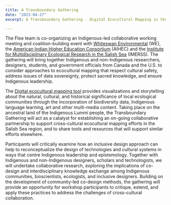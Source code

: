 ```yaml
---
title: A Transboundary Gathering
date: "2023-04-27"
excerpt: A Transboundary Gathering - Digital Ecocultural Mapping in the Salish Sea

---
```


The Floe team is co-organizing an Indigenous-led collaborative working meeting and
coalition-building event with
[Whiteswan Environmental](https://www.whiteswanenvironmental.org/) (WE), the
[American Indian Higher Education Consortium](https://www.aihec.org/) (AIHEC) and the
[Institute for Multidisciplinary Ecological Research in the Salish Sea](https://imerss.org/)
(IMERSS). The gathering will bring together Indigenous and non-Indigenous researchers,
designers, students, and government officials from Canada and the U.S. to consider
approaches to ecocultural mapping that respect cultural safety, address issues of data
sovereignty, protect sacred knowledge, and ensure Indigenous leadership.

The [Digital ecocultural mapping tool](https://floeproject.org/ecocultural-mapping-project/)
provides visualizations and storytelling about the natural, cultural, and historical
significance of local ecological communities through the incorporation of biodiversity
data, Indigenous language learning, art and other multi-media content. ​Taking place on
the ancestral land of the Indigenous Lummi people, the Transboundary Gathering will act
as a catalyst for establishing an on-going collaborative partnership to support
cross-cultural ecocultural mapping efforts in the Salish Sea region, and to share tools
and resources that will support similar efforts elsewhere.

Participants will critically examine how an inclusive design approach can help to
reconceptualize the design of technologies and cultural systems in ways that centre
Indigenous leadership and epistemology. Together with Indigenous and non-Indigenous
designers, scholars and technologists, we will undertake collaborative research, exploring
the implications of co-design and interdisciplinary knowledge exchange among Indigenous
communities, bioscientists, ecologists, and inclusive designers. Building on the development
of community-led co-design methods, the gathering will provide an opportunity for workshop
participants to critique, extend, and apply these practices to address the challenges of
cross-cultural collaboration.
